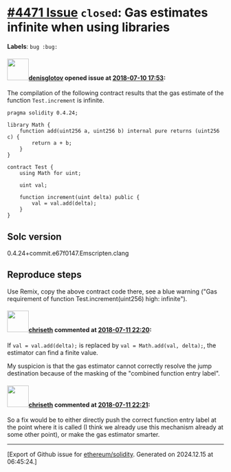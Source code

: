 # [\#4471 Issue](https://github.com/ethereum/solidity/issues/4471) `closed`:  Gas estimates infinite when using libraries
**Labels**: `bug :bug:`


#### <img src="https://avatars.githubusercontent.com/u/24854373?u=4d66290a40e37a6dca0c9ce734069641932639c7&v=4" width="50">[denisglotov](https://github.com/denisglotov) opened issue at [2018-07-10 17:53](https://github.com/ethereum/solidity/issues/4471):

The compilation of the following contract results that the gas estimate of the function `Test.increment` is infinite.

```
pragma solidity 0.4.24;

library Math {
    function add(uint256 a, uint256 b) internal pure returns (uint256 c) {
        return a + b;
    }
}

contract Test {
    using Math for uint;
    
    uint val;
        
    function increment(uint delta) public {
        val = val.add(delta);   
    }
}
```

Solc version
-------------
0.4.24+commit.e67f0147.Emscripten.clang


Reproduce steps
------------------
Use Remix, copy the above contract code there, see a blue warning ("Gas requirement of function Test.increment(uint256) high: infinite").


#### <img src="https://avatars.githubusercontent.com/u/9073706?v=4" width="50">[chriseth](https://github.com/chriseth) commented at [2018-07-11 22:20](https://github.com/ethereum/solidity/issues/4471#issuecomment-404328816):

If `val = val.add(delta);` is replaced by `val = Math.add(val, delta);`, the estimator can find a finite value. 

My suspicion is that the gas estimator cannot correctly resolve the jump destination because of the masking of the "combined function entry label".

#### <img src="https://avatars.githubusercontent.com/u/9073706?v=4" width="50">[chriseth](https://github.com/chriseth) commented at [2018-07-11 22:21](https://github.com/ethereum/solidity/issues/4471#issuecomment-404328989):

So a fix would be to either directly push the correct function entry label at the point where it is called (I think we already use this mechanism already at some other point), or make the gas estimator smarter.


-------------------------------------------------------------------------------



[Export of Github issue for [ethereum/solidity](https://github.com/ethereum/solidity). Generated on 2024.12.15 at 06:45:24.]
